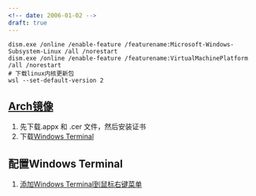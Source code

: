 ```yaml
---
<!-- date: 2006-01-02 -->
draft: true
---
```




```shell
dism.exe /online /enable-feature /featurename:Microsoft-Windows-Subsystem-Linux /all /norestart
dism.exe /online /enable-feature /featurename:VirtualMachinePlatform /all /norestart
# 下载linux内核更新包
wsl --set-default-version 2
```

## [Arch镜像](https://github.com/yuk7/ArchWSL/releases/tag/22.10.16.0)

1. 先下载.appx 和 .cer 文件，然后安装证书
2. 下载[Windows Terminal](https://apps.microsoft.com/store/detail/windows-terminal/9N0DX20HK701?hl=zh-cn&gl=cn&rtc=1)

## 配置Windows Terminal

1.  [添加Windows Terminal到鼠标右键菜单](https://zhuanlan.zhihu.com/p/91259377)
